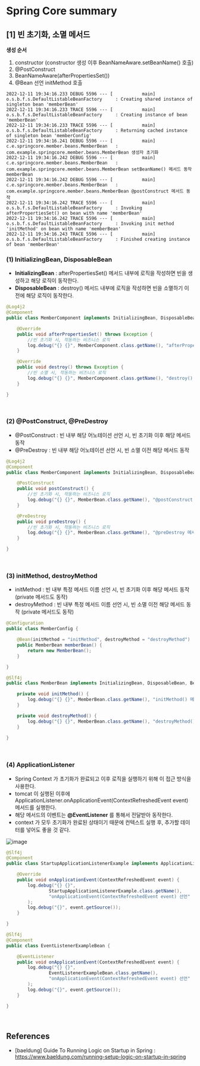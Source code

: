 # Spring Core summary

## [1] 빈 초기화, 소멸  메서드

**생성 순서**
1. constructor (constructor 생성 이후 BeanNameAware.setBeanName() 호출)
2. @PostConstruct
3. BeanNameAware(afterPropertiesSet())
4. @Bean 선언 initMethod 호출 
```text
2022-12-11 19:34:16.233 DEBUG 5596 --- [           main] o.s.b.f.s.DefaultListableBeanFactory     : Creating shared instance of singleton bean 'memberBean'
2022-12-11 19:34:16.233 TRACE 5596 --- [           main] o.s.b.f.s.DefaultListableBeanFactory     : Creating instance of bean 'memberBean'
2022-12-11 19:34:16.233 TRACE 5596 --- [           main] o.s.b.f.s.DefaultListableBeanFactory     : Returning cached instance of singleton bean 'memberConfig'
2022-12-11 19:34:16.241 DEBUG 5596 --- [           main] c.e.springcore.member.beans.MemberBean   : com.example.springcore.member.beans.MemberBean 생성자 초기화
2022-12-11 19:34:16.242 DEBUG 5596 --- [           main] c.e.springcore.member.beans.MemberBean   : com.example.springcore.member.beans.MemberBean setBeanName() 메서드 동작 memberBean
2022-12-11 19:34:16.242 DEBUG 5596 --- [           main] c.e.springcore.member.beans.MemberBean   : com.example.springcore.member.beans.MemberBean @postConstruct 메서드 동작
2022-12-11 19:34:16.242 TRACE 5596 --- [           main] o.s.b.f.s.DefaultListableBeanFactory     : Invoking afterPropertiesSet() on bean with name 'memberBean'
2022-12-11 19:34:16.242 TRACE 5596 --- [           main] o.s.b.f.s.DefaultListableBeanFactory     : Invoking init method  'initMethod' on bean with name 'memberBean'
2022-12-11 19:34:16.243 TRACE 5596 --- [           main] o.s.b.f.s.DefaultListableBeanFactory     : Finished creating instance of bean 'memberBean'
```

### (1) InitializingBean, DisposableBean
- **InitializingBean** : afterPropertiesSet() 메서드 내부에 로직을 작성하면 빈을 생성하고 해당 로직이 동작한다.
- **DisposableBean** : destroy() 메서드 내부에 로직을 작성하면 빈을 소멸하기 이전에 해당 로직이 동작한다. 
```java
@Log4j2
@Component
public class MemberComponent implements InitializingBean, DisposableBean, BeanNameAware {

    @Override
    public void afterPropertiesSet() throws Exception {
        //빈 초기화 시, 작동하는 비즈니스 로직
        log.debug("{} {}", MemberComponent.class.getName(), "afterPropertiesSet() 메서드 동작");
    }

    @Override
    public void destroy() throws Exception {
        //빈 소멸 시, 작동하는 비즈니스 로직
        log.debug("{} {}", MemberComponent.class.getName(), "destroy() 메서드 동작");
    }

}

```

<br>

### (2) @PostConstruct, @PreDestroy
- @PostConstruct : 빈 내부 해당 어노테이션 선언 시, 빈 초기화 이후 해당 메서드 동작
- @PreDestroy : 빈 내부 해당 어노테이션 선언 시, 빈 소멸 이전 해당 메서드 동작
```java
@Log4j2
@Component
public class MemberComponent implements InitializingBean, DisposableBean, BeanNameAware {

    @PostConstruct
    public void postConstruct() {
        //빈 초기화 시, 작동하는 비즈니스 로직
        log.debug("{} {}", MemberBean.class.getName(), "@postConstruct 메서드 동작");
    }

    @PreDestroy
    public void preDestroy() {
        //빈 초기화 시, 작동하는 비즈니스 로직
        log.debug("{} {}", MemberBean.class.getName(), "@preDestroy 메서드 동작");
    }

}
```

<br>

### (3) initMethod, destroyMethod
- initMethod : 빈 내부 특정 메서드 이름 선언 시, 빈 초기화 이후 해당 메서드 동작 (private 메서드도 동작)
- destroyMethod : 빈 내부 특정 메서드 이름 선언 시, 빈 소멸 이전 해당 메서드 동작 (private 메서드도 동작)
```java
@Configuration
public class MemberConfig {

    @Bean(initMethod = "initMethod", destroyMethod = "destroyMethod")
    public MemberBean memberBean() {
        return new MemberBean();
    }

}

@Slf4j
public class MemberBean implements InitializingBean, DisposableBean, BeanNameAware {

    private void initMethod() {
        log.debug("{} {}", MemberBean.class.getName(), "initMethod() 메서드 동작");
    }

    private void destroyMethod() {
        log.debug("{} {}", MemberBean.class.getName(), "destroyMethod() 메서드 동작");
    }
    
}

```

<br>


### (4) ApplicationListener<ContextRefreshedEvent>
- Spring Context 가 초기화가 완료되고 이후 로직을 실행하기 위해 이 접근 방식을 사용한다.
- tomcat 이 실행된 이후에 ApplicationListener.onApplicationEvent(ContextRefreshedEvent event) 메서드를 실행한다.
- 해당 메서드의 이벤트는 **@EventListener** 를 통해서 전달받아 동작한다.
- context 가 모두 초기화가 완료된 상태이기 때문에 컨텍스트 실행 후, 추가할 데이터를 넣어도 좋을 것 같다.  

![image](https://user-images.githubusercontent.com/48561660/206900059-da2e8dca-d6f3-49d6-a89b-1e5167e2985d.png)

```java
@Slf4j
@Component
public class StartupApplicationListenerExample implements ApplicationListener<ContextRefreshedEvent> {

    @Override
    public void onApplicationEvent(ContextRefreshedEvent event) {
        log.debug("{} {}",
                StartupApplicationListenerExample.class.getName(),
                "onApplicationEvent(ContextRefreshedEvent event) 선언"
        );
        log.debug("{}", event.getSource());
    }

}

@Slf4j
@Component
public class EventListenerExampleBean {

    @EventListener
    public void onApplicationEvent(ContextRefreshedEvent event) {
        log.debug("{} {}",
                EventListenerExampleBean.class.getName(),
                "onApplicationEvent(ContextRefreshedEvent event) 선언"
        );
        log.debug("{}", event.getSource());
    }

}

```

<br>

## References

- [baeldung] Guide To Running Logic on Startup in Spring : https://www.baeldung.com/running-setup-logic-on-startup-in-spring
